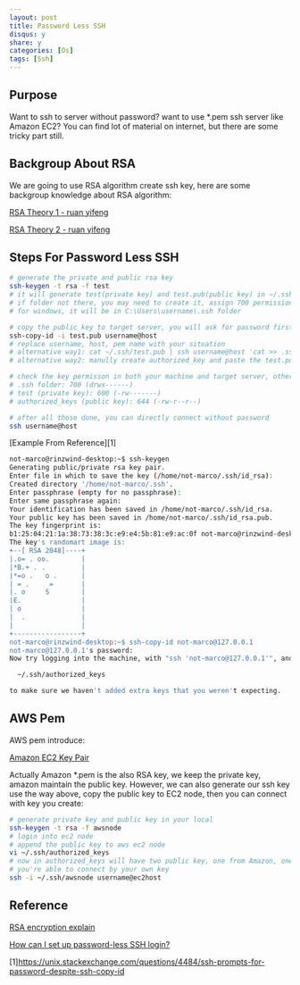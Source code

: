```yaml
---
layout: post
title: Password Less SSH
disqus: y
share: y
categories: [Os]
tags: [Ssh]
---
```


Purpose
-------------------------
Want to ssh to server without password? want to use *.pem ssh server like Amazon EC2? You can find lot of material on internet, but there are some tricky part still.

Backgroup About RSA
-------------------------

We are going to use RSA algorithm create ssh key, here are some backgroup knowledge about RSA algorithm:

[RSA Theory 1 - ruan yifeng](http://www.ruanyifeng.com/blog/2013/06/rsa_algorithm_part_one.html)

[RSA Theory 2 - ruan yifeng](http://www.ruanyifeng.com/blog/2013/07/rsa_algorithm_part_two.html)

Steps For Password Less SSH
-------------------------

```bash
# generate the private and public rsa key
ssh-keygen -t rsa -f test
# it will generate test(private key) and test.pub(public key) in ~/.ssh folder
# if folder not there, you may need to create it, assign 700 permission
# for windows, it will be in C:\Users\username\.ssh folder

# copy the public key to target server, you will ask for password first time
ssh-copy-id -i test.pub username@host
# replace username, host, pem name with your situation
# alternative way1: cat ~/.ssh/test.pub | ssh username@host 'cat >> .ssh/authorized_keys'
# alternative way2: manully create authorized_key and paste the test.pub content

# check the key permisson in both your machine and target server, otherwise it not work!
# .ssh folder: 700 (drwx------)
# test (private key): 600 (-rw-------)
# authorized_keys (public key): 644 (-rw-r--r--)

# after all those done, you can directly connect without password
ssh username@host
```

[Example From Reference][1]

```bash
not-marco@rinzwind-desktop:~$ ssh-keygen 
Generating public/private rsa key pair.
Enter file in which to save the key (/home/not-marco/.ssh/id_rsa): 
Created directory '/home/not-marco/.ssh'.
Enter passphrase (empty for no passphrase): 
Enter same passphrase again: 
Your identification has been saved in /home/not-marco/.ssh/id_rsa.
Your public key has been saved in /home/not-marco/.ssh/id_rsa.pub.
The key fingerprint is:
b1:25:04:21:1a:38:73:38:3c:e9:e4:5b:81:e9:ac:0f not-marco@rinzwind-desktop
The key's randomart image is:
+--[ RSA 2048]----+
|.o= . oo.        |
|*B.+ . .         |
|*=o .   o .      |
| = .     =       |
|. o     S        |
|E.               |
| o               |
|  .              |
|                 |
+-----------------+
not-marco@rinzwind-desktop:~$ ssh-copy-id not-marco@127.0.0.1
not-marco@127.0.0.1's password: 
Now try logging into the machine, with "ssh 'not-marco@127.0.0.1'", and check in:

  ~/.ssh/authorized_keys

to make sure we haven't added extra keys that you weren't expecting.
```

AWS Pem
-------------------------

AWS pem introduce:

[Amazon EC2 Key Pair](http://docs.aws.amazon.com/zh_cn/AWSEC2/latest/UserGuide/ec2-key-pairs.html)

Actually Amazon *.pem is the also RSA key, we keep the private key, amazon maintain the public key. However, we can also generate our ssh key use the way above, copy the public key to EC2 node, then you can connect with key you create:

```bash
# generate private key and public key in your local
ssh-keygen -t rsa -f awsnode
# login into ec2 node
# append the public key to aws ec2 node
vi ~/.ssh/authorized_keys
# now in authorized_keys will have two public key, one from Amazon, one from your
# you're able to connect by your own key
ssh -i ~/.ssh/awsnode username@ec2host
```

Reference
-------------------------

[RSA encryption explain](http://honglu.me/2014/11/09/RSA%E5%8A%A0%E5%AF%86%E6%B5%85%E6%9E%90/)

[How can I set up password-less SSH login?](https://askubuntu.com/questions/46930/how-can-i-set-up-password-less-ssh-login)

[1]https://unix.stackexchange.com/questions/4484/ssh-prompts-for-password-despite-ssh-copy-id

